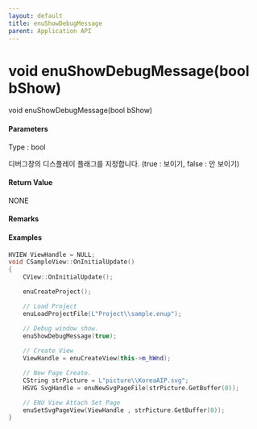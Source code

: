 ```yaml
---
layout: default
title: enuShowDebugMessage
parent: Application API
---
```

# void enuShowDebugMessage\(bool bShow\)

void enuShowDebugMessage\(bool bShow\)

#### Parameters

Type : bool

디버그창의 디스플레이 플래그를 지정합니다. \(true : 보이기, false : 안 보이기\)

#### Return Value

NONE

#### Remarks



#### Examples

```cpp
HVIEW ViewHandle = NULL; 
void CSampleView::OnInitialUpdate() 
{ 
    CView::OnInitialUpdate(); 

    enuCreateProject(); 

    // Load Project
    enuLoadProjectFile(L"Project\\sample.enup"); 

    // Debug window show.
    enuShowDebugMessage(true);
    
    // Create View
    ViewHandle = enuCreateView(this->m_hWnd); 

    // New Page Create. 
    CString strPicture = L"picture\\KoreaAIP.svg"; 
    HSVG SvgHandle = enuNewSvgPageFile(strPicture.GetBuffer(0)); 

    // ENU View Attach Set Page 
    enuSetSvgPageView(ViewHandle , strPicture.GetBuffer(0)); 
}
```



